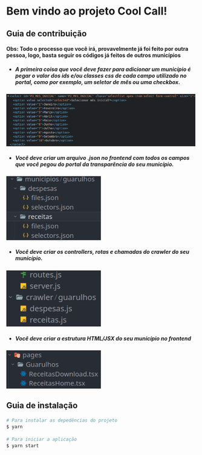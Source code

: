 # Bem vindo ao projeto Cool Call!

## Guia de contribuição

#### Obs: Todo o processo que você irá, provavelmente já foi feito por outra pessoa, logo, basta seguir os códigos já feitos de outros municípios

- ##### A primeira coisa que você deve fazer para adicionar um município é pegar o valor dos ids e/ou classes css de cada campo utilizado no portal, como por exemplo, um seletor de mês ou uma checkbox.

 <img alt="tutorial" title="tutorial" src=".github/imagem-tutorial.png" width="500px" />

- ##### Você deve criar um arquivo .json no frontend com todos os campos que você pegou do portal da transparência do seu município.

 <img alt="tutorial" title="tutorial" src=".github/imagem-tutorial-2.png" width="250px" />

- ##### Você deve criar os controllers, rotas e chamadas do crawler do seu município.

<img alt="tutorial" title="tutorial" src=".github/imagem-tutorial-3.png" width="250px" />

- ##### Você deve criar a estrutura HTML/JSX do seu município no frontend

<img alt="tutorial" title="tutorial" src=".github/imagem-tutorial-4.png" width="250px" />

## Guia de instalação
```bash
# Para instalar as depedências do projeto
$ yarn

# Para iniciar a aplicação
$ yarn start
```
